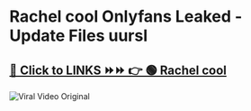 
 # Rachel cool Onlyfans Leaked - Update Files uursl

## <h2><a href="https://clipsfans.com/Rachel_cool&ref=git">🔗 Click to LINKS ⏩⏩ 👉 🟢 Rachel cool </a></h2>

<a href="https://clipsfans.com/Rachel_cool&ref=git" rel="nofollow" data-target="animated-image.originalLink"><img src="https://i.ibb.co.com/xMMVF88/686577567.gif" alt="Viral Video Original" style="max-width: 100%; display: inline-block;" data-target="animated-image.originalImage"></a>

